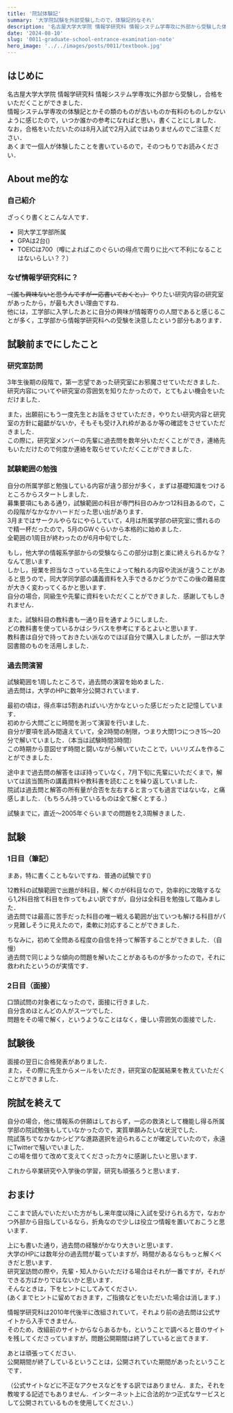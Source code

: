 ```yaml
---
title: '院試体験記'
summary: '大学院試験を外部受験したので，体験記的なそれ'
description: '名古屋大学大学院 情報学研究科 情報システム学専攻に外部から受験した体験記です．'
date: '2024-08-10'
slug: '0011-graduate-school-entrance-examination-note'
hero_image: '../../images/posts/0011/textbook.jpg'
---
```


## はじめに
名古屋大学大学院 情報学研究科 情報システム学専攻に外部から受験し，合格をいただくことができました．<br/>
情報システム学専攻の体験記とかその類のものが古いものか有料のものしかないように感じたので，いつか誰かの参考になればと思い，書くことにしました．<br/>
なお，合格をいただいたのは8月入試で2月入試ではありませんのでご注意ください．<br/>
あくまで一個人が体験したことを書いているので，そのつもりでお読みください．<br/>

## About me的な
### 自己紹介
ざっくり書くとこんな人です．
- 同大学工学部所属
- GPAは2台()
- TOEICは700（噂によればこのぐらいの得点で周りに比べて不利になることはないらしい？？）

### なぜ情報学研究科に？
<s>（誰も興味ないと思うんですが一応書いておくと，）</s> やりたい研究内容の研究室があったから，が最も大きい理由ですね．<br/>
他には，工学部に入学したあとに自分の興味が情報寄りの人間であると感じることが多く，工学部から情報学研究科への受験を決意したという部分もあります．

## 試験前までにしたこと
### 研究室訪問
3年生後期の段階で，第一志望であった研究室にお邪魔させていただきました．<br/>
研究内容についてや研究室の雰囲気を知りたかったので，とてもよい機会をいただけました．<br/>

また，出願前にもう一度先生とお話をさせていただき，やりたい研究内容と研究室の方針に齟齬がないか，そもそも受け入れ枠があるか等の確認をさせていただきました．<br/>
この際に，研究室メンバーの先輩に過去問を数年分いただくことができ，連絡先もいただけたので何度か連絡を取らせていただくことができました．

### 試験範囲の勉強
自分の所属学部と勉強している内容が違う部分が多く，まずは基礎知識をつけるところからスタートしました．<br/>
募集要項にもある通り，試験範囲の科目が専門科目のみかつ12科目あるので，この段階がなかなかハードだった思い出があります．<br/>
3月まではサークルやらなにやらしていて，4月は所属学部の研究室に慣れるので精一杯だったので，5月のGWぐらいから本格的に始めました．<br/>
全範囲の1周目が終わったのが6月中旬でした．

もし，他大学の情報系学部からの受験ならこの部分は割と楽に終えられるかな？なんて思います．<br/>
しかし，授業を担当なさっている先生によって触れる内容や流派が違うことがあると思うので，同大学同学部の講義資料を入手できるかどうかでこの後の難易度が大きく変わってくるかと思います．<br/>
自分の場合，同級生や先輩に資料をいただくことができました．感謝してもしきれません．<br/>

また，試験科目の教科書も一通り目を通すようにしました．<br/>
どの教科書を使っているかはシラバスを参考にするとよいと思います．<br/>
教科書は自分で持っておきたい派なのでほぼ自分で購入しましたが，一部は大学図書館のものを活用しました．

### 過去問演習
試験範囲を1周したところで，過去問の演習を始めました．<br/>
過去問は，大学のHPに数年分公開されています．<br/>

最初の頃は，得点率は5割あればいい方かなといった感じだったと記憶しています．<br/>
初めから大問ごとに時間を測って演習を行いました．<br/>
自分が要項を読み間違えていて，全2時間の制限，つまり大問1つにつき15～20分で解いていました．（本当は試験時間3時間）<br/>
この時期から意図せず時間と闘いながら解いていたことで，いいリズムを作ることができました．

途中まで過去問の解答をほぼ持っていなく，7月下旬に先輩にいただくまで，解いては該当箇所の講義資料や教科書を読むことを繰り返していました．<br/>
院試は過去問と解答の所有量が合否を左右すると言っても過言ではないな，と痛感しました．（もちろん持っているものは全て解くとする．）<br/>

試験までに，直近～2005年ぐらいまでの問題を2,3周解きました．

## 試験
### 1日目（筆記）
まあ，特に書くこともないですね．普通の試験です()<br/>

12教科の試験範囲で出題が8科目，解くのが6科目なので，効率的に攻略するなら1,2科目捨て科目を作ってもよい訳ですが，自分は全科目を勉強して臨みました．<br/>
過去問では最高に苦手だった科目の唯一戦える範囲が出ていつも解ける科目がパッ見難しそうに見えたので，柔軟に対応することができました．<br/>

ちなみに，初めて全問ある程度の自信を持って解答することができました．（自慢）<br/>
過去問で同じような傾向の問題を解いたことがあるものが多かったので，それに救われたというのが実情です．

### 2日目（面接）
口頭試問の対象者になったので，面接に行きました．<br/>
自分含めほとんどの人がスーツでした．<br/>
問題をその場で解く，というようなことはなく，優しい雰囲気の面接でした．


## 試験後
面接の翌日に合格発表がありました．<br/>
また，その際に先生からメールをいただき，研究室の配属結果を教えていただくことができました．

## 院試を終えて
自分の場合，他に情報系の併願はしておらず，一応の救済として機能し得る所属学部の院試勉強もしていなかったので，実質単願みたいな状況でした．<br/>
院試落ちでなかなかシビアな進路選択を迫られることが確定していたので，永遠にTwitterで騒いでいました．<br/>
この場を借りて改めて支えてくださった方々に感謝したいと思います．

これから卒業研究や入学後の学習，研究も頑張ろうと思います．<br/>

## おまけ
ここまで読んでいただいた方がもし来年度以降に入試を受けられる方で，なおかつ外部から目指しているなら，折角なので少しは役立つ情報を置いておこうと思います．

上にも書いた通り，過去問の経験がかなり大きいと思います．<br/>
大学のHPには数年分の過去問が載っていますが，時間があるならもっと解くべきだと思います．<br/>
研究室訪問の際や，先輩・知人からいただける場合はそれが一番ですが，それができる方ばかりではないかと思います．<br/>
そんなときは，下をヒントにしてみてください．<br/>
(あくまでヒントに留めておきます，ご指摘などをいただいた場合は消します．)

情報学研究科は2010年代後半に改組されていて，それより前の過去問は公式サイトから入手できません．<br/>
そのため，改組前のサイトからならあるかも，ということで調べると昔のサイトを残してくださっていますが，問題公開期間は終了していると出てきます．<br/>

あとは頑張ってください．<br/>
公開期間が終了しているということは，公開されていた期間があったということです．<br/>

（公式サイトなどに不正なアクセスなどをする訳ではありません．また，それを教唆する記述でもありません．インターネット上に合法的かつ正式なサービスとして公開されているものを使用してください．）